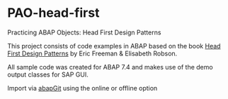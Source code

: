 # PAO-head-first
Practicing ABAP Objects: Head First Design Patterns


This project consists of code examples in ABAP based on the book [Head First Design Patterns](https://www.amazon.com/Head-First-Design-Patterns-Brain-Friendly/dp/0596007124) by Eric Freeman & Elisabeth Robson.

All sample code was created for ABAP 7.4 and makes use of the demo output classes for SAP GUI.

Import via [abapGit](https://github.com/larshp/abapGit) using the online or offline option
